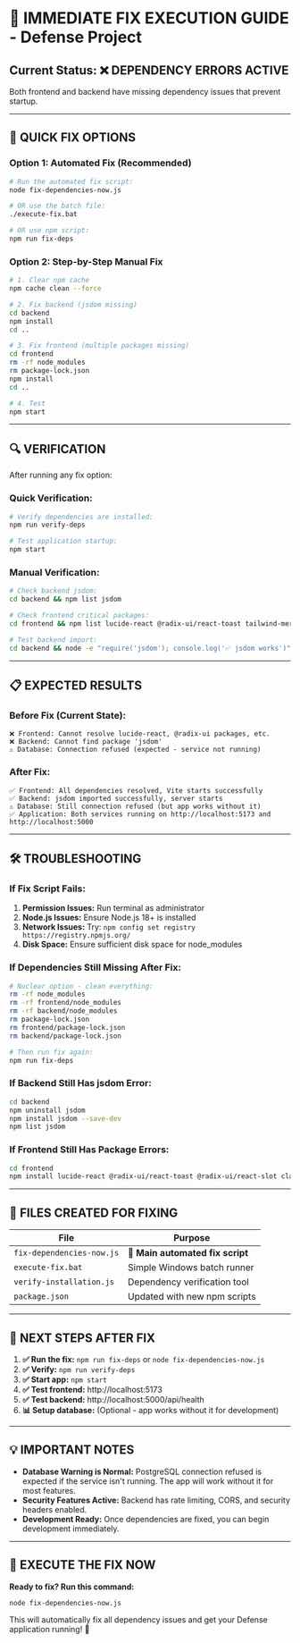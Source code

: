 # 🚀 IMMEDIATE FIX EXECUTION GUIDE - Defense Project

## Current Status: ❌ DEPENDENCY ERRORS ACTIVE
Both frontend and backend have missing dependency issues that prevent startup.

---

## 🎯 QUICK FIX OPTIONS

### **Option 1: Automated Fix (Recommended)**
```bash
# Run the automated fix script:
node fix-dependencies-now.js

# OR use the batch file:
./execute-fix.bat

# OR use npm script:
npm run fix-deps
```

### **Option 2: Step-by-Step Manual Fix**
```bash
# 1. Clear npm cache
npm cache clean --force

# 2. Fix backend (jsdom missing)
cd backend
npm install
cd ..

# 3. Fix frontend (multiple packages missing)  
cd frontend
rm -rf node_modules
rm package-lock.json
npm install
cd ..

# 4. Test
npm start
```

---

## 🔍 VERIFICATION

After running any fix option:

### **Quick Verification:**
```bash
# Verify dependencies are installed:
npm run verify-deps

# Test application startup:
npm start
```

### **Manual Verification:**
```bash
# Check backend jsdom:
cd backend && npm list jsdom

# Check frontend critical packages:
cd frontend && npm list lucide-react @radix-ui/react-toast tailwind-merge

# Test backend import:
cd backend && node -e "require('jsdom'); console.log('✅ jsdom works')"
```

---

## 📋 EXPECTED RESULTS

### **Before Fix (Current State):**
```
❌ Frontend: Cannot resolve lucide-react, @radix-ui packages, etc.
❌ Backend: Cannot find package 'jsdom' 
⚠️ Database: Connection refused (expected - service not running)
```

### **After Fix:**
```
✅ Frontend: All dependencies resolved, Vite starts successfully
✅ Backend: jsdom imported successfully, server starts  
⚠️ Database: Still connection refused (but app works without it)
✅ Application: Both services running on http://localhost:5173 and http://localhost:5000
```

---

## 🛠️ TROUBLESHOOTING

### **If Fix Script Fails:**
1. **Permission Issues:** Run terminal as administrator
2. **Node.js Issues:** Ensure Node.js 18+ is installed
3. **Network Issues:** Try: `npm config set registry https://registry.npmjs.org/`
4. **Disk Space:** Ensure sufficient disk space for node_modules

### **If Dependencies Still Missing After Fix:**
```bash
# Nuclear option - clean everything:
rm -rf node_modules
rm -rf frontend/node_modules  
rm -rf backend/node_modules
rm package-lock.json
rm frontend/package-lock.json
rm backend/package-lock.json

# Then run fix again:
npm run fix-deps
```

### **If Backend Still Has jsdom Error:**
```bash
cd backend
npm uninstall jsdom
npm install jsdom --save-dev
npm list jsdom
```

### **If Frontend Still Has Package Errors:**
```bash
cd frontend
npm install lucide-react @radix-ui/react-toast @radix-ui/react-slot class-variance-authority tailwind-merge @radix-ui/react-label @radix-ui/react-tabs @radix-ui/react-switch --save
```

---

## 📁 FILES CREATED FOR FIXING

| File | Purpose |
|------|---------|
| `fix-dependencies-now.js` | 🎯 **Main automated fix script** |
| `execute-fix.bat` | Simple Windows batch runner |
| `verify-installation.js` | Dependency verification tool |
| `package.json` | Updated with new npm scripts |

---

## 🎪 NEXT STEPS AFTER FIX

1. **✅ Run the fix:** `npm run fix-deps` or `node fix-dependencies-now.js`
2. **✅ Verify:** `npm run verify-deps`  
3. **✅ Start app:** `npm start`
4. **✅ Test frontend:** http://localhost:5173
5. **✅ Test backend:** http://localhost:5000/api/health
6. **📊 Setup database:** (Optional - app works without it for development)

---

## 💡 IMPORTANT NOTES

- **Database Warning is Normal:** PostgreSQL connection refused is expected if the service isn't running. The app will work without it for most features.
- **Security Features Active:** Backend has rate limiting, CORS, and security headers enabled.
- **Development Ready:** Once dependencies are fixed, you can begin development immediately.

---

## 🚀 EXECUTE THE FIX NOW

**Ready to fix? Run this command:**

```bash
node fix-dependencies-now.js
```

This will automatically fix all dependency issues and get your Defense application running! 🎯
